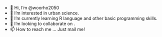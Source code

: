 - 👋 Hi, I’m @woorho2050
- 👀 I’m interested in urban science.
- 🌱 I’m currently learning R language and other basic programming skills.
- 💞️ I’m looking to collaborate on <TBD>.
- 📫 How to reach me ... Just mail me!

<!---
woorho2050/woorho2050 is a ✨ special ✨ repository because its `README.md` (this file) appears on your GitHub profile.
You can click the Preview link to take a look at your changes.
--->

